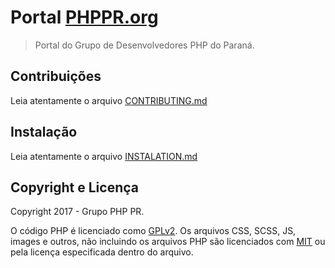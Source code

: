 # Portal [PHPPR.org](http://phppr.org/)

> Portal do Grupo de Desenvolvedores PHP do Paraná.

## Contribuições ##

Leia atentamente o arquivo [CONTRIBUTING.md](/CONTRIBUTING.md)

## Instalação ##

Leia atentamente o arquivo [INSTALATION.md](/INSTALATION.md)

## Copyright e Licença ##

Copyright 2017 - Grupo PHP PR.

O código PHP é licenciado como [GPLv2](http://www.gnu.org/licenses/gpl-2.0.txt).
Os arquivos CSS, SCSS, JS, images e outros, não incluindo os arquivos PHP são licenciados com [MIT](http://opensource.org/licenses/MIT) ou pela licença especificada dentro do arquivo.